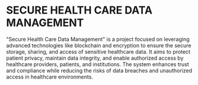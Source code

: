 #  SECURE HEALTH CARE DATA MANAGEMENT 
 "Secure Health Care Data Management" is a project focused on leveraging advanced technologies like blockchain and encryption to ensure the secure storage, sharing, and access of sensitive healthcare data. It aims to protect patient privacy, maintain data integrity, and enable authorized access by healthcare providers, patients, and institutions. The system enhances trust and compliance while reducing the risks of data breaches and unauthorized access in healthcare environments.
